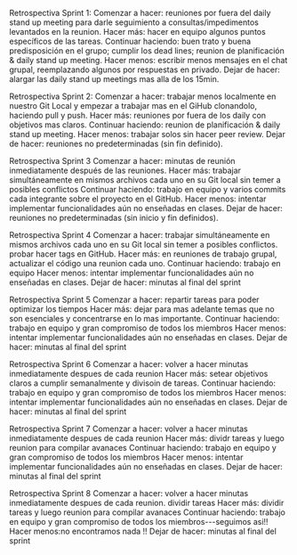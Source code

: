 Retrospectiva Sprint 1:
Comenzar a hacer: reuniones por fuera del daily stand up meeting para darle seguimiento a consultas/impedimentos levantados en la reunion.
Hacer más: hacer en equipo algunos puntos específicos de las tareas.
Continuar haciendo: buen trato y buena predisposición en el grupo; cumplir los dead lines; reunion de planificación & daily stand up meeting.
Hacer menos: escribir menos mensajes en el chat grupal, reemplazando algunos por respuestas en privado.
Dejar de hacer: alargar las daily stand up meetings mas alla de los 15min.

Retrospectiva Sprint 2:
Comenzar a hacer: trabajar menos localmente en nuestro Git Local y empezar a trabajar mas en el GiHub clonandolo, haciendo pull y push.
Hacer más: reuniones por fuera de los daily con objetivos mas claros.
Continuar haciendo: reunion de planificación & daily stand up meeting.
Hacer menos: trabajar solos sin hacer peer review.
Dejar de hacer: reuniones no predeterminadas (sin fin definido).

Retrospectiva Sprint 3
Comenzar a hacer: minutas de reunión inmediatamente después de las reuniones.
Hacer más: trabajar simultáneamente en mismos archivos cada uno en su Git local sin temer a posibles conflictos
Continuar haciendo: trabajo en equipo y varios commits cada integrante sobre el proyecto en el GitHub.
Hacer menos: intentar implementar funcionalidades aún no enseñadas en clases.
Dejar de hacer: reuniones no predeterminadas (sin inicio y fin definidos).

Retrospectiva Sprint 4
Comenzar a hacer: trabajar simultáneamente en mismos archivos cada uno en su Git local sin temer a posibles conflictos. probar hacer tags en GitHub.
Hacer más: en reuniones de trabajo grupal, actualizar el código una reunion cada uno.
Continuar haciendo: trabajo en equipo
Hacer menos: intentar implementar funcionalidades aún no enseñadas en clases.
Dejar de hacer: minutas al final del sprint

Retrospectiva Sprint 5
Comenzar a hacer: repartir tareas para poder optimizar los tiempos
Hacer más: dejar para mas adelante temas que no son esenciales y concentrarse en lo mas importante.
Continuar haciendo: trabajo en equipo y gran compromiso de todos los miembros
Hacer menos: intentar implementar funcionalidades aún no enseñadas en clases.
Dejar de hacer: minutas al final del sprint

Retrospectiva Sprint 6
Comenzar a hacer: volver a hacer minutas inmediatamente despues de cada reunion
Hacer más: setear objetivos claros a cumplir semanalmente y divisoin de tareas.
Continuar haciendo: trabajo en equipo y gran compromiso de todos los miembros
Hacer menos: intentar implementar funcionalidades aún no enseñadas en clases.
Dejar de hacer: minutas al final del sprint
 
Retrospectiva Sprint 7
Comenzar a hacer: volver a hacer minutas inmediatamente despues de cada reunion
Hacer más: dividr tareas y luego reunion para compilar avanaces
Continuar haciendo: trabajo en equipo y gran compromiso de todos los miembros
Hacer menos: intentar implementar funcionalidades aún no enseñadas en clases.
Dejar de hacer: minutas al final del sprint

Retrospectiva Sprint 8
Comenzar a hacer: volver a hacer minutas inmediatamente despues de cada reunion. dividir tareas
Hacer más: dividir tareas y luego reunion para compilar avanaces
Continuar haciendo: trabajo en equipo y gran compromiso de todos los miembros---seguimos asi!!
Hacer menos:no encontramos nada !!
Dejar de hacer: minutas al final del sprint

